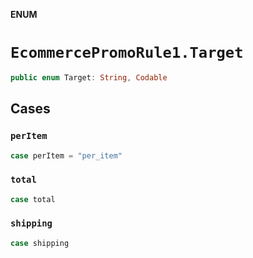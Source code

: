 **ENUM**

# `EcommercePromoRule1.Target`

```swift
public enum Target: String, Codable
```

## Cases
### `perItem`

```swift
case perItem = "per_item"
```

### `total`

```swift
case total
```

### `shipping`

```swift
case shipping
```
